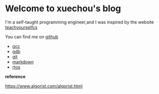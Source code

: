 # Welcome to xuechou's blog

I'm a self-taught programming engineer,and I was inspired by the website [teachyourselfcs](https://teachyourselfcs.com/)

You can find me on [github](https://github.com/xuechou)


- [gcc](./gcc.md)
- [gdb](./gdb.md)
- [git](./git.md)
- [markdown](./markdown-cheat-sheet.md)
- [rtos](./rtos/index.md)

**reference**

https://www.algorist.com/algorist.html

